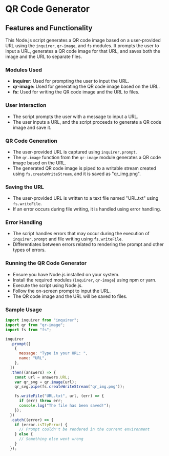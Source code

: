# QR Code Generator

## Features and Functionality

This Node.js script generates a QR code image based on a user-provided URL using the `inquirer`, `qr-image`, and `fs` modules. It prompts the user to input a URL, generates a QR code image for that URL, and saves both the image and the URL to separate files.

### Modules Used

- **inquirer:** Used for prompting the user to input the URL.
- **qr-image:** Used for generating the QR code image based on the URL.
- **fs:** Used for writing the QR code image and the URL to files.

### User Interaction

- The script prompts the user with a message to input a URL.
- The user inputs a URL, and the script proceeds to generate a QR code image and save it.

### QR Code Generation

- The user-provided URL is captured using `inquirer.prompt`.
- The `qr.image` function from the `qr-image` module generates a QR code image based on the URL.
- The generated QR code image is piped to a writable stream created using `fs.createWriteStream`, and it is saved as "qr_img.png".

### Saving the URL

- The user-provided URL is written to a text file named "URL.txt" using `fs.writeFile`.
- If an error occurs during file writing, it is handled using error handling.

### Error Handling

- The script handles errors that may occur during the execution of `inquirer.prompt` and file writing using `fs.writeFile`.
- Differentiates between errors related to rendering the prompt and other types of errors.

### Running the QR Code Generator

- Ensure you have Node.js installed on your system.
- Install the required modules (`inquirer`, `qr-image`) using npm or yarn.
- Execute the script using Node.js.
- Follow the on-screen prompt to input the URL.
- The QR code image and the URL will be saved to files.

### Sample Usage

```javascript
import inquirer from "inquirer";
import qr from "qr-image";
import fs from "fs";

inquirer
  .prompt([
    {
      message: "Type in your URL: ",
      name: "URL",
    },
  ])
  .then((answers) => {
    const url = answers.URL;
    var qr_svg = qr.image(url);
    qr_svg.pipe(fs.createWriteStream("qr_img.png"));

    fs.writeFile("URL.txt", url, (err) => {
      if (err) throw err;
      console.log("The file has been saved!");
    });
  })
  .catch((error) => {
    if (error.isTtyError) {
      // Prompt couldn't be rendered in the current environment
    } else {
      // Something else went wrong
    }
  });
